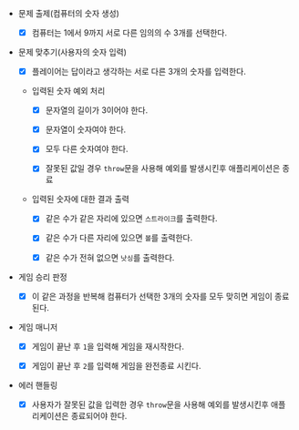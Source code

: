 - 문제 출제(컴퓨터의 숫자 생성)

  - [x] 컴퓨터는 1에서 9까지 서로 다른 임의의 수 3개를 선택한다.

- 문제 맞추기(사용자의 숫자 입력)

  - [x] 플레이어는 답이라고 생각하는 서로 다른 3개의 숫자를 입력한다.

  - 입력된 숫자 예외 처리

    - [x] 문자열의 길이가 3이어야 한다.

    - [x] 문자열이 숫자여야 한다.

    - [x] 모두 다른 숫자여야 한다.

    - [x] 잘못된 값일 경우 `throw`문을 사용해 예외를 발생시킨후 애플리케이션은 종료

  - 입력된 숫자에 대한 결과 출력

    - [x] 같은 수가 같은 자리에 있으면 `스트라이크`를 출력한다.

    - [x] 같은 수가 다른 자리에 있으면 `볼`를 출력한다.

    - [x] 같은 수가 전혀 없으면 `낫싱`를 출력한다.

- 게임 승리 판정

  - [x] 이 같은 과정을 반복해 컴퓨터가 선택한 3개의 숫자를 모두 맞히면 게임이 종료된다.

- 게임 매니저

  - [x] 게임이 끝난 후 `1`을 입력해 게임을 재시작한다.

  - [x] 게임이 끝난 후 `2`를 입력해 게임을 완전종료 시킨다.

- 에러 핸들링

  - [x] 사용자가 잘못된 값을 입력한 경우 `throw`문을 사용해 예외를 발생시킨후 애플리케이션은 종료되어야 한다.
